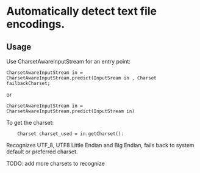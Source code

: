 # Automatically detect text file encodings.

## Usage
Use CharsetAwareInputStream for an entry point:

	CharsetAwareInputStream in = CharsetAwareInputStream.predict(InputSream in , Charset failbackCharset;

or

	CharsetAwareInputStream in = CharsetAwareInputStream.predict(InputStream in)

To get the charset:

		Charset charset_used = in.getCharset():
	
Recognizes UTF_8, UTF8 Little Endian and Big Endian, fails back to system default or preferred charset.

TODO: add more charsets to recognize
